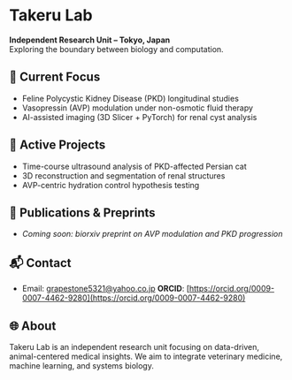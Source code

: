 # Takeru Lab

**Independent Research Unit – Tokyo, Japan**  
Exploring the boundary between biology and computation.

## 🔬 Current Focus
- Feline Polycystic Kidney Disease (PKD) longitudinal studies
- Vasopressin (AVP) modulation under non-osmotic fluid therapy
- AI-assisted imaging (3D Slicer + PyTorch) for renal cyst analysis

## 🧪 Active Projects
- Time-course ultrasound analysis of PKD-affected Persian cat
- 3D reconstruction and segmentation of renal structures
- AVP-centric hydration control hypothesis testing

## 📄 Publications & Preprints
- _Coming soon: biorxiv preprint on AVP modulation and PKD progression_

## 📬 Contact
- Email: grapestone5321@yahoo.co.jp
**ORCID**: [https://orcid.org/0009-0007-4462-9280](https://orcid.org/0009-0007-4462-9280)


## 🌐 About
Takeru Lab is an independent research unit focusing on data-driven, animal-centered medical insights. We aim to integrate veterinary medicine, machine learning, and systems biology.
